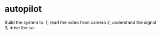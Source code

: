 # autopilot
Build the system to: 1, read the video from camera  2, understand the signal 3, drive the car
